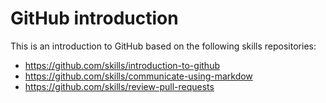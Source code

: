 # GitHub introduction

This is an introduction to GitHub based on the following skills repositories:
- https://github.com/skills/introduction-to-github
- https://github.com/skills/communicate-using-markdow
- https://github.com/skills/review-pull-requests